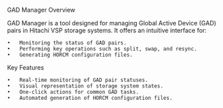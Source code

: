 GAD Manager Overview

GAD Manager is a tool designed for managing Global Active Device (GAD) pairs in Hitachi VSP storage systems. It offers an intuitive interface for:

	•	Monitoring the status of GAD pairs.
	•	Performing key operations such as split, swap, and resync.
	•	Generating HORCM configuration files.

Key Features

	•	Real-time monitoring of GAD pair statuses.
	•	Visual representation of storage system states.
	•	One-click actions for common GAD tasks.
	•	Automated generation of HORCM configuration files.
